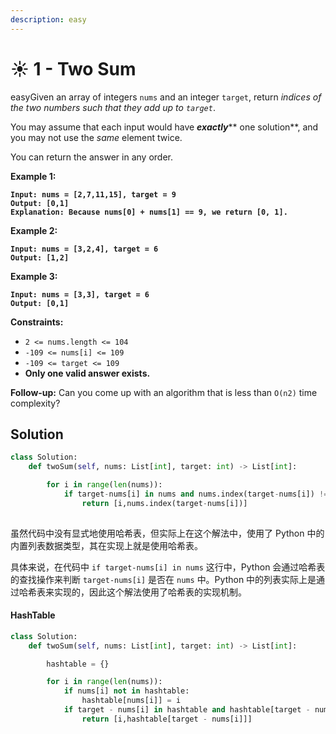 ```yaml
---
description: easy
---
```


# ☀ 1 - Two Sum

easyGiven an array of integers `nums` and an integer `target`, return _indices of the two numbers such that they add up to `target`_.

You may assume that each input would have _**exactly**_** one solution**, and you may not use the _same_ element twice.

You can return the answer in any order.

&#x20;

**Example 1:**

<pre><code><strong>Input: nums = [2,7,11,15], target = 9
</strong><strong>Output: [0,1]
</strong><strong>Explanation: Because nums[0] + nums[1] == 9, we return [0, 1].
</strong></code></pre>

**Example 2:**

<pre><code><strong>Input: nums = [3,2,4], target = 6
</strong><strong>Output: [1,2]
</strong></code></pre>

**Example 3:**

<pre><code><strong>Input: nums = [3,3], target = 6
</strong><strong>Output: [0,1]
</strong></code></pre>

&#x20;

**Constraints:**

* `2 <= nums.length <= 104`
* `-109 <= nums[i] <= 109`
* `-109 <= target <= 109`
* **Only one valid answer exists.**

&#x20;

**Follow-up:** Can you come up with an algorithm that is less than `O(n2)` time complexity?

## Solution

```python
class Solution:
    def twoSum(self, nums: List[int], target: int) -> List[int]:

        for i in range(len(nums)):
            if target-nums[i] in nums and nums.index(target-nums[i]) != i :
                return [i,nums.index(target-nums[i])]
        

```

虽然代码中没有显式地使用哈希表，但实际上在这个解法中，使用了 Python 中的内置列表数据类型，其在实现上就是使用哈希表。

具体来说，在代码中 `if target-nums[i] in nums` 这行中，Python 会通过哈希表的查找操作来判断 `target-nums[i]` 是否在 `nums` 中。Python 中的列表实际上是通过哈希表来实现的，因此这个解法使用了哈希表的实现机制。

#### HashTable

```python
class Solution:
    def twoSum(self, nums: List[int], target: int) -> List[int]:

        hashtable = {}

        for i in range(len(nums)):
            if nums[i] not in hashtable:
                hashtable[nums[i]] = i
            if target - nums[i] in hashtable and hashtable[target - nums[i]] != i:
                return [i,hashtable[target - nums[i]]]
            
```
